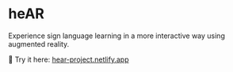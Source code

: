 # heAR
Experience sign language learning in a more interactive way using augmented reality.

🔗 Try it here: [hear-project.netlify.app](https://hear-project.netlify.app)
